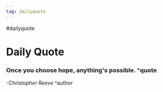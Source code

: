 ```yaml
---
tag: dailyquote
---
```


#dailyquote

# Daily Quote

### Once you choose hope, anything's possible. ^quote
*-Christopher Reeve* ^author

